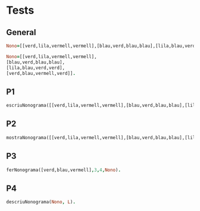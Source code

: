 # Tests

## General

```prolog
Nono=[[verd,lila,vermell,vermell],[blau,verd,blau,blau],[lila,blau,verd,verd],[verd,blau,vermell,verd]].
```

```prolog
Nono=[[verd,lila,vermell,vermell],
[blau,verd,blau,blau],
[lila,blau,verd,verd],
[verd,blau,vermell,verd]].
```

## P1

```prolog
escriuNonograma([[verd,lila,vermell,vermell],[blau,verd,blau,blau],[lila, blau,verd,verd],[verd,blau,vermell, verd]]).
```

## P2

```prolog
mostraNonograma([[verd,lila,vermell,vermell],[blau,verd,blau,blau],[lila, blau,verd,verd],[verd,blau,vermell, verd]], 3, 5, 3, 1).
```

## P3

```prolog
ferNonograma([verd,blau,vermell],3,4,Nono).
```

## P4

```prolog
descriuNonograma(Nono, L).
```
